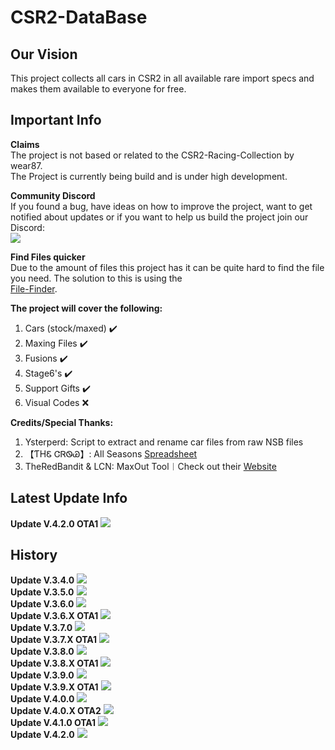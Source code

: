 # CSR2-DataBase
## Our Vision<br>
This project collects all cars in CSR2 in all available rare import specs and makes them available to everyone for free.<br>

## Important Info
**Claims**<br>
The project is not based or related to the CSR2-Racing-Collection by wear87.<br>
The Project is currently being build and is under high development.<br>

**Community Discord**<br>
If you found a bug, have ideas on how to improve the project, want to get notified about updates or if you want to help us build the project join our Discord:<br>
[![](https://cdn.discordapp.com/attachments/904024380370223114/904025176671420466/dc_logo_256x.png)](https://discord.gg/GRepTF4Jv5)<br>

**Find Files quicker**<br>
Due to the amount of files this project has it can be quite hard to find the file you need. The solution to this is using the<br> [File-Finder](https://github.com/Nitro4CSR/CSR2-DataBase/find/Everything).<br>
 
**The project will cover the following:**<br>
1. Cars (stock/maxed) ✔️<br>
2. Maxing Files ✔️<br>
3. Fusions ✔️<br>
4. Stage6's ✔️<br>
5. Support Gifts ✔️<br>
6. Visual Codes ❌<br>

**Credits/Special Thanks:**<br>
1. Ysterperd: Script to extract and rename car files from raw NSB files
2. 【ƬHᏋ ᏣᏒᏫᏊ】: All Seasons [Spreadsheet](https://docs.google.com/spreadsheets/d/1_QvcjyGz9PW48iybbU2AxWcoW6VHJMIj9vohwlYQKBg)<br>
3. TheRedBandit & LCN: MaxOut Tool︱Check out their [Website](https://nsb.lcn-innovation.dk/)

## Latest Update Info
**Update V.4.2.0 OTA1**
![](https://cdn.discordapp.com/attachments/904024380370223114/1035944592635338824/4.2.0_OTA1.png)
<br>
## History
**Update V.3.4.0**
![](https://cdn.discordapp.com/attachments/904024380370223114/993865438767358043/3.4.0.png?size=4096)
 <br>
**Update V.3.5.0**
![](https://cdn.discordapp.com/attachments/904024380370223114/993865487480016936/3.5.0.png?size=4096)
<br>
**Update V.3.6.0**
![](https://cdn.discordapp.com/attachments/904024380370223114/993865531901878332/3.6.0.png?size=4096)
<br>
**Update V.3.6.X OTA1**
![](https://cdn.discordapp.com/attachments/904024380370223114/993865585685450862/3.6.X_OTA1.png?size=4096)
<br>
**Update V.3.7.0**
![](https://cdn.discordapp.com/attachments/904024380370223114/993865627070648431/3.7.0.png?size=4096)
<br>
**Update V.3.7.X OTA1**
![](https://cdn.discordapp.com/attachments/904024380370223114/993865695349715076/3.7.X_OTA1.png?size=4096)
<br>
**Update V.3.8.0**
![](https://cdn.discordapp.com/attachments/904024380370223114/993865747199692930/3.8.0.png?size=4096)
<br>
**Update V.3.8.X OTA1**
![](https://cdn.discordapp.com/attachments/904024380370223114/993865797615222854/3.8.X_OTA1.png?size=4096)
<br>
**Update V.3.9.0**
![](https://cdn.discordapp.com/attachments/904024380370223114/993865838841036860/3.9.0.png?size=4096)
<br>
**Update V.3.9.X OTA1**
![](https://cdn.discordapp.com/attachments/904024380370223114/993865888946204802/3.9.X_OTA1.png?size=4096)
<br>
**Update V.4.0.0**
![](https://cdn.discordapp.com/attachments/904024380370223114/993865940884271226/4.0.0.png?size=4096)
<br>
**Update V.4.0.X OTA2**
![](https://cdn.discordapp.com/attachments/904024380370223114/1006255340884607077/4.0.x_OTA2.png?size=4096)
<br>
**Update V.4.1.0 OTA1**
![](https://cdn.discordapp.com/attachments/904024380370223114/1020611242878058536/4.1.0_OTA1.png?size=4096)
<br>
**Update V.4.2.0**
![](https://cdn.discordapp.com/attachments/904024380370223114/1028018750588465246/4.2.0.png?size=4096)
<br>